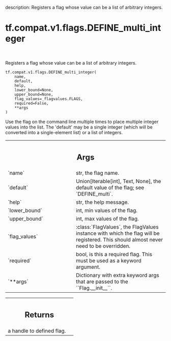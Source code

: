 description: Registers a flag whose value can be a list of arbitrary integers.

<div itemscope itemtype="http://developers.google.com/ReferenceObject">
<meta itemprop="name" content="tf.compat.v1.flags.DEFINE_multi_integer" />
<meta itemprop="path" content="Stable" />
</div>

# tf.compat.v1.flags.DEFINE_multi_integer

<!-- Insert buttons and diff -->

<table class="tfo-notebook-buttons tfo-api nocontent" align="left">

</table>



Registers a flag whose value can be a list of arbitrary integers.


<pre class="devsite-click-to-copy prettyprint lang-py tfo-signature-link">
<code>tf.compat.v1.flags.DEFINE_multi_integer(
    name,
    default,
    help,
    lower_bound=None,
    upper_bound=None,
    flag_values=_flagvalues.FLAGS,
    required=False,
    **args
)
</code></pre>



<!-- Placeholder for "Used in" -->

Use the flag on the command line multiple times to place multiple
integer values into the list.  The 'default' may be a single integer
(which will be converted into a single-element list) or a list of
integers.

<!-- Tabular view -->
 <table class="responsive fixed orange">
<colgroup><col width="214px"><col></colgroup>
<tr><th colspan="2"><h2 class="add-link">Args</h2></th></tr>

<tr>
<td>
`name`<a id="name"></a>
</td>
<td>
str, the flag name.
</td>
</tr><tr>
<td>
`default`<a id="default"></a>
</td>
<td>
Union[Iterable[int], Text, None], the default value of the flag;
see `DEFINE_multi`.
</td>
</tr><tr>
<td>
`help`<a id="help"></a>
</td>
<td>
str, the help message.
</td>
</tr><tr>
<td>
`lower_bound`<a id="lower_bound"></a>
</td>
<td>
int, min values of the flag.
</td>
</tr><tr>
<td>
`upper_bound`<a id="upper_bound"></a>
</td>
<td>
int, max values of the flag.
</td>
</tr><tr>
<td>
`flag_values`<a id="flag_values"></a>
</td>
<td>
:class:`FlagValues`, the FlagValues instance with which the
flag will be registered. This should almost never need to be overridden.
</td>
</tr><tr>
<td>
`required`<a id="required"></a>
</td>
<td>
bool, is this a required flag. This must be used as a keyword
argument.
</td>
</tr><tr>
<td>
`**args`<a id="**args"></a>
</td>
<td>
Dictionary with extra keyword args that are passed to the
``Flag.__init__``.
</td>
</tr>
</table>



<!-- Tabular view -->
 <table class="responsive fixed orange">
<colgroup><col width="214px"><col></colgroup>
<tr><th colspan="2"><h2 class="add-link">Returns</h2></th></tr>
<tr class="alt">
<td colspan="2">
a handle to defined flag.
</td>
</tr>

</table>

